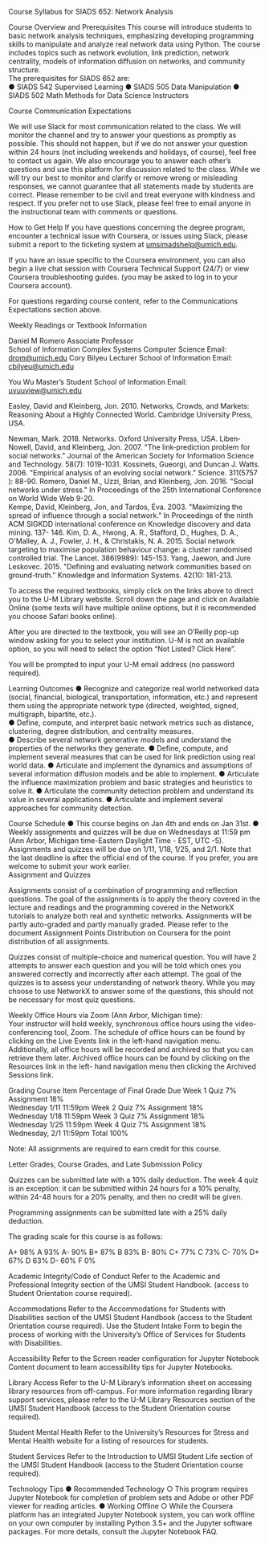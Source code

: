 Course Syllabus for SIADS 652: Network Analysis

Course Overview and Prerequisites
This course will introduce students to basic network analysis techniques, emphasizing developing programming skills
to manipulate and analyze real network data using Python. The course includes topics such as network evolution, link
prediction, network centrality, models of information diffusion on networks, and community structure.  
The prerequisites for SIADS 652 are:  
● SIADS 542 Supervised Learning
● SIADS 505 Data Manipulation
● SIADS 502 Math Methods for Data Science
Instructors

Course Communication Expectations

We will use Slack for most communication related to the class. We will monitor the channel and try to answer your
questions as promptly as possible. This should not happen, but if we do not answer your question within 24 hours (not
including weekends and holidays, of course), feel free to contact us again. We also encourage you to answer each
other’s questions and use this platform for discussion related to the class. While we will try our best to monitor and
clarify or remove wrong or misleading responses, we cannot guarantee that all statements made by students are correct.
Please remember to be civil and treat everyone with kindness and respect. If you prefer not to use Slack, please feel
free to email anyone in the instructional team with comments or questions.

How to Get Help
If you have questions concerning the degree program, encounter a technical issue with Coursera, or issues using Slack,
please submit a report to the ticketing system at umsimadshelp@umich.edu.

If you have an issue specific to the Coursera environment, you can also begin a live chat session with Coursera
Technical Support (24/7) or view Coursera troubleshooting guides. (you may be asked to log in to your Coursera
account).

For questions regarding course content, refer to the Communications Expectations section above.

Weekly Readings or Textbook Information

Daniel M Romero
Associate Professor  
School of Information
Complex Systems
Computer Science
Email: drom@umich.edu
Cory Bilyeu
Lecturer
School of Information
Email: cbilyeu@umich.edu

You Wu
Master’s Student
School of Information
Email: uvuuview@umich.edu

Easley, David and Kleinberg, Jon. 2010. Networks, Crowds, and Markets: Reasoning About a Highly Connected
World. Cambridge University Press, USA.

Newman, Mark. 2018. Networks. Oxford University Press, USA.
Liben‐Nowell, David, and Kleinberg, Jon. 2007. "The link‐prediction problem for social networks." Journal of the
American Society for Information Science and Technology. 58(7): 1019-1031.
Kossinets, Gueorgi, and Duncan J. Watts. 2006. "Empirical analysis of an evolving social network." Science. 311(5757
): 88-90.
Romero, Daniel M., Uzzi, Brian, and Kleinberg, Jon. 2016. "Social networks under stress." In Proceedings of the 25th
International Conference on World Wide Web 9-20.  
Kempe, David, Kleinberg, Jon, and Tardos, Éva. 2003. "Maximizing the spread of influence through a social network."
In Proceedings of the ninth ACM SIGKDD international conference on Knowledge discovery and data mining. 137- 146.
Kim, D. A., Hwong, A. R., Stafford, D., Hughes, D. A., O'Malley, A. J., Fowler, J. H., & Christakis, N. A. 2015. Social
network targeting to maximise population behaviour change: a cluster randomised controlled trial. The Lancet.
386(9989): 145-153.
Yang, Jaewon, and Jure Leskovec. 2015. "Defining and evaluating network communities based on ground-truth."
Knowledge and Information Systems. 42(10: 181-213.

To access the required textbooks, simply click on the links above to direct you to the U-M Library website. Scroll down
the page and click on Available Online (some texts will have multiple online options, but it is recommended you
choose Safari books online).

After you are directed to the textbook, you will see an O’Reilly pop-up window asking for you to select your
institution. U-M is not an available option, so you will need to select the option “Not Listed? Click Here”.

You will be prompted to input your U-M email address (no password required).

Learning Outcomes
● Recognize and categorize real world networked data (social, financial, biological, transportation, information,
etc.) and represent them using the appropriate network type (directed, weighted, signed, multigraph, bipartite,
etc.).  
● Define, compute, and interpret basic network metrics such as distance, clustering, degree distribution, and
centrality measures.  
● Describe several network generative models and understand the properties of the networks they generate.
● Define, compute, and implement several measures that can be used for link prediction using real world data.
● Articulate and implement the dynamics and assumptions of several information diffusion models and be able to
implement.
● Articulate the influence maximization problem and basic strategies and heuristics to solve it.
● Articulate the community detection problem and understand its value in several applications.
● Articulate and implement several approaches for community detection.

Course Schedule
● This course begins on Jan 4th and ends on Jan 31st.
● Weekly assignments and quizzes will be due on Wednesdays at 11:59 pm (Ann Arbor, Michigan time-Eastern
Daylight Time - EST, UTC -5). Assignments and quizzes will be due on 1/11, 1/18, 1/25, and 2/1. Note that the
last deadline is after the official end of the course. If you prefer, you are welcome to submit your work earlier.  
Assignment and Quizzes

Assignments consist of a combination of programming and reflection questions. The goal of the assignments is to apply
the theory covered in the lecture and readings and the programming covered in the NetworkX tutorials to analyze both
real and synthetic networks. Assignments will be partly auto-graded and partly manually graded. Please refer to the
document Assignment Points Distribution on Coursera for the point distribution of all assignments.

Quizzes consist of multiple-choice and numerical question. You will have 2 attempts to answer each question and you
will be told which ones you answered correctly and incorrectly after each attempt. The goal of the quizzes is to assess
your understanding of network theory. While you may choose to use NetworkX to answer some of the questions, this
should not be necessary for most quiz questions.

Weekly Office Hours via Zoom (Ann Arbor, Michigan time):  
Your instructor will hold weekly, synchronous office hours using the video-conferencing tool, Zoom. The schedule of office hours
can be found by clicking on the Live Events link in the left-hand navigation menu. Additionally, all office hours will be recorded
and archived so that you can retrieve them later. Archived office hours can be found by clicking on the Resources link in the left-
hand navigation menu then clicking the Archived Sessions link.

Grading
Course Item
Percentage of Final Grade
Due
Week 1
Quiz 7%
Assignment 18%  
Wednesday 1/11 11:59pm
Week 2
Quiz 7%
Assignment 18%  
Wednesday 1/18 11:59pm
Week 3
Quiz 7%
Assignment 18%  
Wednesday 1/25 11:59pm
Week 4
Quiz 7%
Assignment 18%  
Wednesday, 2/1 11:59pm
Total
100%

Note: All assignments are required to earn credit for this course.

Letter Grades, Course Grades, and Late Submission Policy

Quizzes can be submitted late with a 10% daily deduction. The week 4 quiz is an exception: it can be submitted within
24 hours for a 10% penalty, within 24-48 hours for a 20% penalty, and then no credit will be given.

Programming assignments can be submitted late with a 25% daily deduction.

The grading scale for this course is as follows:

A+
98%
A
93%
A-
90%
B+
87%
B
83%
B-
80%
C+
77%
C
73%
C-
70%
D+
67%
D
63%
D-
60%
F
0%

Academic Integrity/Code of Conduct
Refer to the Academic and Professional Integrity section of the UMSI Student Handbook. (access to Student
Orientation course required).

Accommodations
Refer to the Accommodations for Students with Disabilities section of the UMSI Student Handbook (access to the
Student Orientation course required). Use the Student Intake Form to begin the process of working with the
University’s Office of Services for Students with Disabilities.

Accessibility
Refer to the Screen reader configuration for Jupyter Notebook Content document to learn accessibility tips for Jupyter
Notebooks.

Library Access
Refer to the U-M Library’s information sheet on accessing library resources from off-campus. For more information
regarding library support services, please refer to the U-M Library Resources section of the UMSI Student Handbook
(access to the Student Orientation course required).

Student Mental Health
Refer to the University’s Resources for Stress and Mental Health website for a listing of resources for students.

Student Services
Refer to the Introduction to UMSI Student Life section of the UMSI Student Handbook (access to the Student
Orientation course required).

Technology Tips
● Recommended Technology
○ This program requires Jupyter Notebook for completion of problem sets and Adobe or other PDF viewer
for reading articles.
● Working Offline
○ While the Coursera platform has an integrated Jupyter Notebook system, you can work offline on your
own computer by installing Python 3.5+ and the Jupyter software packages. For more details, consult the
Jupyter Notebook FAQ.
